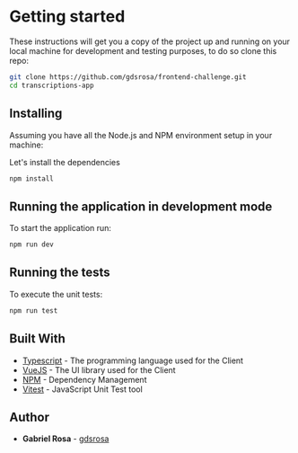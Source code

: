 # Getting started

These instructions will get you a copy of the project up and running on your local machine for development and testing purposes, to do so clone this repo:

```bash
git clone https://github.com/gdsrosa/frontend-challenge.git
cd transcriptions-app
```

## Installing

Assuming you have all the Node.js and NPM environment setup in your machine:

Let's install the dependencies

```bash
npm install
```

## Running the application in development mode

To start the application run:

```bash
npm run dev
```

## Running the tests

To execute the unit tests:

```bash
npm run test
```

## Built With

- [Typescript](https://www.typescriptlang.org/) - The programming language used for the Client
- [VueJS](https://vuejs.org/) - The UI library used for the Client
- [NPM](http://npmjs.org) - Dependency Management
- [Vitest](https://vitest.dev/) - JavaScript Unit Test tool

## Author

- **Gabriel Rosa** - [gdsrosa](https://github.com/gdsrosa)
